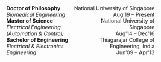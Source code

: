 <style>
  .container {
  display: flex;
  width: 80%;
  align-items: flex-start;
  justify-content: space-between;
}

.text {
  padding-left: 5px;
  padding-right: 5px;
}
</style>

<div class="container">
      <div class="text" align="left">
        <b>Doctor of Philosophy</b><br>
        <i>Biomedical Engineering</i>
      </div>
      <div class="text" align="right">
        National University of Singapore<br>
        Aug’19 – Present
      </div>
</div>

<div class="container">
      <div class="text" align="left">
        <b>Master of Science</b><br>
        <i>Electrical Engineering (Automation & Control)</i>
      </div>
      <div class="text" align="right">
        National University of Singapore<br>
        Aug’14 – Dec’16
      </div>
</div>

<div class="container">
      <div class="text" align="left">
        <b>Bachelor of Engineering</b><br>
        <i>Electrical & Electronics Engineering</i>
      </div>
      <div class="text" align="right">
        Thiagarajar College of Engineering, India<br>
        Jun’09 – Apr’13
      </div>
</div>

